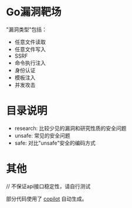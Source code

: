 # Go漏洞靶场
"漏洞类型"包括：
* 任意文件读取
* 任意文件写入
* SSRF
* 命令执行注入
* 身份认证
* 模板注入
* 并发攻击

# 目录说明
* research: 比较少见的漏洞和研究性质的安全问题
* unsafe: 常见的安全问题
* safe: 对比"unsafe"安全的编码方式

# 其他
// 不保证api接口稳定性，请自行测试

部分代码使用了 [copilot](https://github.com/github/copilot-docs) 自动生成。